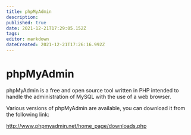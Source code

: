 ```yaml
---
title: phpMyAdmin
description: 
published: true
date: 2021-12-21T17:29:05.152Z
tags: 
editor: markdown
dateCreated: 2021-12-21T17:26:16.992Z
---
```


# phpMyAdmin

phpMyAdmin is a free and open source tool written in PHP intended to handle the administration of MySQL with the use of a web browser.

Various versions of phpMyAdmin are available, you can download it from the following link:

http://www.phpmyadmin.net/home_page/downloads.php

 